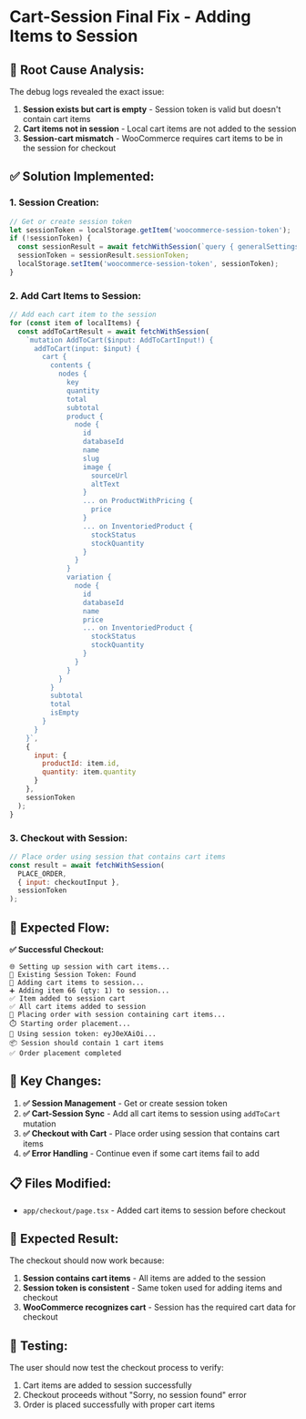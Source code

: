 # Cart-Session Final Fix - Adding Items to Session

## 🔧 **Root Cause Analysis:**

The debug logs revealed the exact issue:
1. **Session exists but cart is empty** - Session token is valid but doesn't contain cart items
2. **Cart items not in session** - Local cart items are not added to the session
3. **Session-cart mismatch** - WooCommerce requires cart items to be in the session for checkout

## ✅ **Solution Implemented:**

### **1. Session Creation:**
```javascript
// Get or create session token
let sessionToken = localStorage.getItem('woocommerce-session-token');
if (!sessionToken) {
  const sessionResult = await fetchWithSession(`query { generalSettings { title } }`, {}, undefined);
  sessionToken = sessionResult.sessionToken;
  localStorage.setItem('woocommerce-session-token', sessionToken);
}
```

### **2. Add Cart Items to Session:**
```javascript
// Add each cart item to the session
for (const item of localItems) {
  const addToCartResult = await fetchWithSession(
    `mutation AddToCart($input: AddToCartInput!) {
      addToCart(input: $input) {
        cart {
          contents {
            nodes {
              key
              quantity
              total
              subtotal
              product {
                node {
                  id
                  databaseId
                  name
                  slug
                  image {
                    sourceUrl
                    altText
                  }
                  ... on ProductWithPricing {
                    price
                  }
                  ... on InventoriedProduct {
                    stockStatus
                    stockQuantity
                  }
                }
              }
              variation {
                node {
                  id
                  databaseId
                  name
                  price
                  ... on InventoriedProduct {
                    stockStatus
                    stockQuantity
                  }
                }
              }
            }
          }
          subtotal
          total
          isEmpty
        }
      }
    }`,
    {
      input: {
        productId: item.id,
        quantity: item.quantity
      }
    },
    sessionToken
  );
}
```

### **3. Checkout with Session:**
```javascript
// Place order using session that contains cart items
const result = await fetchWithSession(
  PLACE_ORDER,
  { input: checkoutInput },
  sessionToken
);
```

## 🚀 **Expected Flow:**

**✅ Successful Checkout:**
```
🌐 Setting up session with cart items...
🔑 Existing Session Token: Found
🛒 Adding cart items to session...
➕ Adding item 66 (qty: 1) to session...
✅ Item added to session cart
✅ All cart items added to session
🛒 Placing order with session containing cart items...
⏱️ Starting order placement...
🔑 Using session token: eyJ0eXAiOi...
📦 Session should contain 1 cart items
✅ Order placement completed
```

## 🔧 **Key Changes:**

1. **✅ Session Management** - Get or create session token
2. **✅ Cart-Session Sync** - Add all cart items to session using `addToCart` mutation
3. **✅ Checkout with Cart** - Place order using session that contains cart items
4. **✅ Error Handling** - Continue even if some cart items fail to add

## 📋 **Files Modified:**

- `app/checkout/page.tsx` - Added cart items to session before checkout

## 🎯 **Expected Result:**

The checkout should now work because:
1. **Session contains cart items** - All items are added to the session
2. **Session token is consistent** - Same token used for adding items and checkout
3. **WooCommerce recognizes cart** - Session has the required cart data for checkout

## 🧪 **Testing:**

The user should now test the checkout process to verify:
1. Cart items are added to session successfully
2. Checkout proceeds without "Sorry, no session found" error
3. Order is placed successfully with proper cart items
